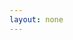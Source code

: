 ```yaml
---
layout: none
---
```


<RedoclyAPIBlock src="https://developer-stage.adobe.com/redocly-test/openapi/generative_expand.json" width="600px" disableSidebar />
